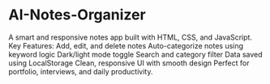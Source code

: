 # AI-Notes-Organizer
A smart and responsive notes app built with HTML, CSS, and JavaScript.  Key Features:  Add, edit, and delete notes  Auto-categorize notes using keyword logic  Dark/light mode toggle  Search and category filter  Data saved using LocalStorage  Clean, responsive UI with smooth design  Perfect for portfolio, interviews, and daily productivity.
